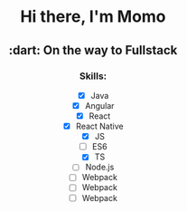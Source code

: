 <div align="center">
<h1>Hi there, I'm <a >Momo</a> </h1>
 <h2> :dart: On the way to Fullstack </h2>


### Skills:
- [x] Java
- [x] Angular
- [x] React
- [x] React Native
- [x] JS
- [ ] ES6
- [x] TS
- [ ] Node.js
- [ ] Webpack
- [ ] Webpack
- [ ] Webpack

</div>

